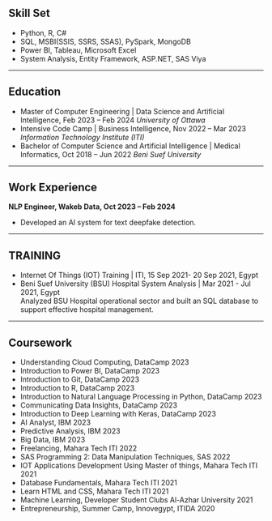 ## Skill Set 
- Python, R, C#
- SQL, MSBI(SSIS, SSRS, SSAS), PySpark, MongoDB
- Power BI, Tableau, Microsoft Excel
- System Analysis, Entity Framework, ASP.NET, SAS Viya
  
---

## Education
- Master of Computer Engineering | Data Science and Artificial Intelligence,	Feb 2023 – Feb 2024
   _University of Ottawa_
- Intensive Code Camp | Business Intelligence,	Nov 2022 – Mar 2023
  _Information Technology Institute (ITI)_
- Bachelor of Computer Science and Artificial Intelligence | Medical Informatics, 	Oct 2018 – Jun 2022
  _Beni Suef University_

---

## Work Experience 
**NLP Engineer, Wakeb Data, Oct 2023 – Feb 2024**
- Developed an AI system for text deepfake detection. 

---

## TRAINING
- Internet Of Things (IOT) Training | ITI, 15 Sep 2021- 20 Sep 2021, Egypt
- Beni Suef University (BSU) Hospital System Analysis | Mar 2021 - Jul 2021, Egypt
<br>Analyzed BSU Hospital  operational sector and built an SQL database to support effective hospital management.

---

## Coursework 
-	Understanding Cloud Computing, DataCamp	 2023
-	Introduction to Power BI, DataCamp 	2023
-	Introduction to Git, DataCamp 	2023
-	Introduction to R, DataCamp 	2023
-	Introduction to Natural Language Processing in Python, DataCamp 	2023
-	Communicating Data Insights, DataCamp 	2023
-	Introduction to Deep Learning with Keras, DataCamp 	2023
-	AI Analyst, IBM 	2023
-	Predictive Analysis, IBM 	2023
-	Big Data, IBM 	2023
-	Freelancing, Mahara Tech ITI 	2022
-	SAS Programming 2: Data Manipulation Techniques, SAS 	2022
-	IOT Applications Development Using Master of things, Mahara Tech ITI	2021
-	Database Fundamentals, Mahara Tech ITI	2021
-	Learn HTML and CSS, Mahara Tech ITI	2021
-	Machine Learning, Developer Student Clubs Al-Azhar University 	2021
-	Entrepreneurship, Summer Camp, Innovegypt, ITIDA	2020
